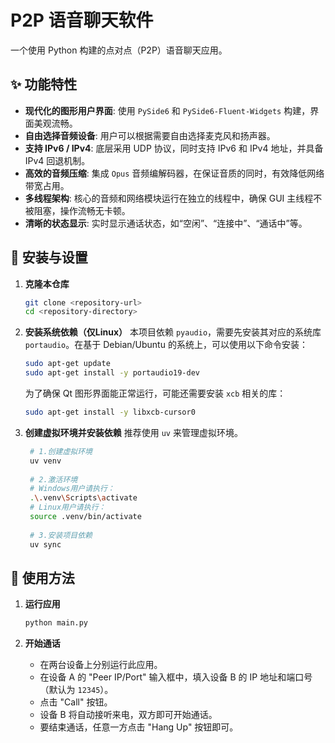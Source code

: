 # P2P 语音聊天软件

一个使用 Python 构建的点对点（P2P）语音聊天应用。

## ✨ 功能特性

- **现代化的图形用户界面**: 使用 `PySide6` 和 `PySide6-Fluent-Widgets` 构建，界面美观流畅。
- **自由选择音频设备**: 用户可以根据需要自由选择麦克风和扬声器。
- **支持 IPv6 / IPv4**: 底层采用 UDP 协议，同时支持 IPv6 和 IPv4 地址，并具备 IPv4 回退机制。
- **高效的音频压缩**: 集成 `Opus` 音频编解码器，在保证音质的同时，有效降低网络带宽占用。
- **多线程架构**: 核心的音频和网络模块运行在独立的线程中，确保 GUI 主线程不被阻塞，操作流畅无卡顿。
- **清晰的状态显示**: 实时显示通话状态，如“空闲”、“连接中”、“通话中”等。

## 🚀 安装与设置

1. **克隆本仓库**
   ```bash
   git clone <repository-url>
   cd <repository-directory>
   ```

2. **安装系统依赖（仅Linux）**
   本项目依赖 `pyaudio`，需要先安装其对应的系统库 `portaudio`。在基于 Debian/Ubuntu 的系统上，可以使用以下命令安装：
   ```bash
   sudo apt-get update
   sudo apt-get install -y portaudio19-dev
   ```
   为了确保 Qt 图形界面能正常运行，可能还需要安装 `xcb` 相关的库：
   ```bash
   sudo apt-get install -y libxcb-cursor0
   ```

3. **创建虚拟环境并安装依赖**
   推荐使用 `uv` 来管理虚拟环境。
   ```bash
    # 1.创建虚拟环境
    uv venv
    
    # 2.激活环境
    # Windows用户请执行：
    .\.venv\Scripts\activate
    # Linux用户请执行：
    source .venv/bin/activate
    
    # 3.安装项目依赖
    uv sync
   ```

## 📝 使用方法

1. **运行应用**
   ```bash
   python main.py
   ```

2. **开始通话**
    - 在两台设备上分别运行此应用。
    - 在设备 A 的 "Peer IP/Port" 输入框中，填入设备 B 的 IP 地址和端口号（默认为 `12345`）。
    - 点击 "Call" 按钮。
    - 设备 B 将自动接听来电，双方即可开始通话。
    - 要结束通话，任意一方点击 "Hang Up" 按钮即可。
